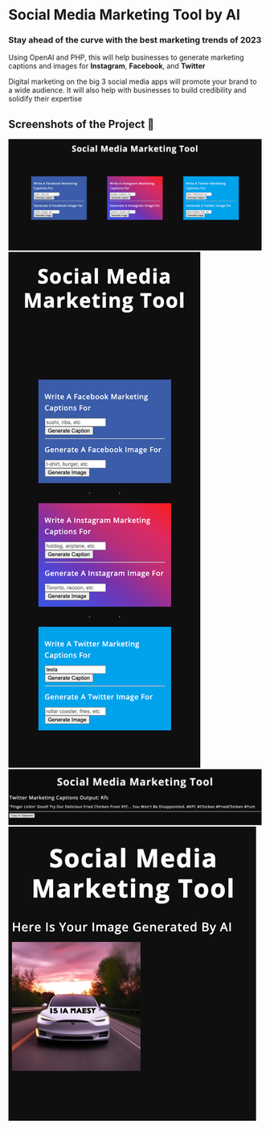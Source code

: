 

# Social Media Marketing Tool by AI

### Stay ahead of the curve with the best marketing trends of 2023

Using OpenAI and PHP, this will help businesses to generate marketing captions and images for **Instagram**, **Facebook**, and **Twitter**

Digital marketing on the big 3 social media apps will promote your brand to a wide audience. It will also help with businesses to build credibility and solidify their expertise


## Screenshots of the Project 📸

<img src="/img/Screenshot 2023-06-03 at 9.08.42 PM.png" alt="main page" title="main page">
<img src="/img/Screenshot 2023-06-03 at 10.29.40 PM.png" alt="main page small" title="main page">
<img src="/img/Screenshot 2023-06-03 at 11.28.14 PM.png" alt="caption output" title="main page">
<img src="/img/Screenshot 2023-06-04 at 10.17.15 PM.png" alt="image output" title="main page">
